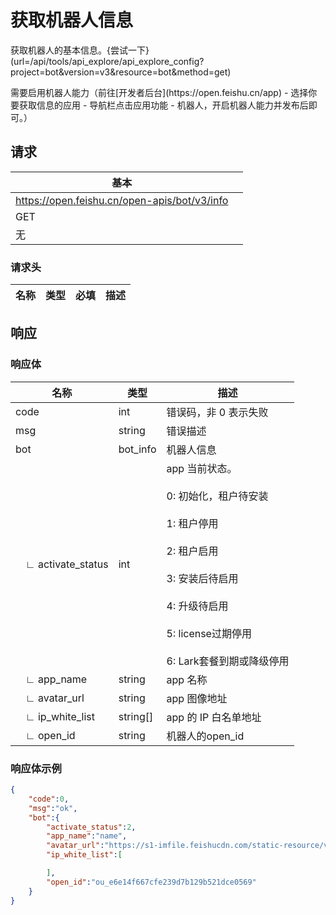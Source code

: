 # 获取机器人信息

获取机器人的基本信息。{尝试一下}(url=/api/tools/api_explore/api_explore_config?project=bot&version=v3&resource=bot&method=get)

<md-alert type="error">

</md-alert>


<md-alert type="warn">
需要启用机器人能力（前往[开发者后台](https://open.feishu.cn/app) - 选择你要获取信息的应用 - 导航栏点击应用功能 - 机器人，开启机器人能力并发布后即可。）
</md-alert>


<md-alert type="tip">

</md-alert>




## 请求
| 基本 |  |
| --- | --- |
| https://open.feishu.cn/open-apis/bot/v3/info |
| GET |
| 无 |




### 请求头
| 名称 | 类型 | 必填 | 描述 |
| --- | --- | --- | --- |







## 响应



### 响应体
| 名称 | 类型 | 描述 |
| --- | --- | --- |
| code | int | 错误码，非 0 表示失败 |
| msg | string | 错误描述 |
| bot | bot_info | 机器人信息 |
| &emsp;∟&nbsp;activate_status | int | app 当前状态。<br><br>0: 初始化，租户待安装<br><br>1: 租户停用<br><br>2: 租户启用<br><br>3: 安装后待启用<br><br>4: 升级待启用<br><br>5: license过期停用<br><br>6: Lark套餐到期或降级停用 |
| &emsp;∟&nbsp;app_name | string | app 名称 |
| &emsp;∟&nbsp;avatar_url | string | app 图像地址 |
| &emsp;∟&nbsp;ip_white_list | string\[\] | app 的 IP 白名单地址 |
| &emsp;∟&nbsp;open_id | string | 机器人的open_id |





### 响应体示例

```json
{
    "code":0,
    "msg":"ok",
    "bot":{
        "activate_status":2,
        "app_name":"name",
        "avatar_url":"https://s1-imfile.feishucdn.com/static-resource/v1/da5xxxx14b16113",
        "ip_white_list":[

        ],
        "open_id":"ou_e6e14f667cfe239d7b129b521dce0569"
    }
}
```

